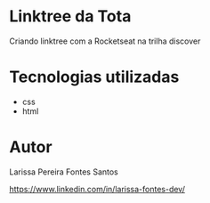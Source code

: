 # Linktree da Tota
Criando linktree com a Rocketseat na trilha discover

# Tecnologias utilizadas

- css
- html

# Autor

Larissa Pereira Fontes Santos

https://www.linkedin.com/in/larissa-fontes-dev/

